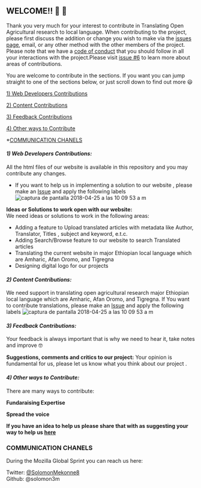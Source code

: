 ## **WELCOME!!** 🎉 🎉 

Thank you very much for your interest to contribute in Translating Open Agricultural research to local language.
When contributing to the project, please first discuss the addition or change you wish to make via the [issues page]( https://github.com/agritrans/agritrans.github.io/issues/new), email, or any other method with the other members of the project.
Please note that we have a [code of conduct](CONTRIBUTING.md) that you should follow in all your interactions with the project.Please visit [issue #6](https://github.com/agritrans/agritrans.github.io/issues/6) to learn more about areas of contributions.

You are welcome to contribute in the sections. If you want you can jump straight to one of the sections below, or just scroll down to find out more 😃

  [1) Web Developers Contributions](#1-web-developers-contributions)
  
  [2) Content Contributions](#2-content-contributions)

   [3) Feedback Contributions](#4-feedback-contributions)
  
  [4) Other ways to Contribute](#5-other-ways-to-contribute)
 
*[COMMUNICATION CHANELS](#communication-chanels)

#### _**1) Web Developers Contributions:**_  
All the html files of our website is available in this repository and you may contribute any changes. 
- If you want to help us in implementing a solution to our website , please make an [Issue]( https://github.com/agritrans/agritrans.github.io/issues/new) and apply the following labels ![captura de pantalla 2018-04-25 a las 10 09 53 a m](https://user-images.githubusercontent.com/32823481/39233522-de0a7658-4870-11e8-8135-c85390d860a7.png)


 **Ideas or Solutions to work open with  our website:**   
We need ideas or solutions to work in the following areas:
-	Adding a feature to Upload translated articles with metadata like Author, Translator, Titles , subject and keyword, e.t.c.
-	Adding Search/Browse  feature to our website to search Translated articles
-	Translating the current website in  major Ethiopian local language which are Amharic, Afan Oromo, and Tigregna
-	Designing digital logo for our projects

#### _**2) Content Contributions:**_
We need support in translating open agricultural research major Ethiopian local language which are Amharic, Afan Oromo, and Tigregna. If You want to contribute translations,  please make an [Issue]( https://github.com/agritrans/agritrans.github.io/issues/new) and apply the following labels ![captura de pantalla 2018-04-25 a las 10 09 53 a m](https://user-images.githubusercontent.com/32823481/39233522-de0a7658-4870-11e8-8135-c85390d860a7.png)

#### _**3) Feedback Contributions:**_ 
Your feedback is always important that is why we need to hear it, take notes and improve 🤓 

**Suggestions, comments and critics to our project:** 
Your opinion is fundamental for us, please let us know what you think about our project .

#### _**4) Other ways to Contribute:**_ 
There are many ways to contribute: 

**Fundaraising Expertise** 

**Spread the voice**

**If you have an idea to help us please share that with as suggesting your way to help us [here]( https://github.com/agritrans/agritrans.github.io/issues/new)**


### **COMMUNICATION CHANELS**
During the Mozilla Global Sprint you can reach us here:
  
Twitter: [@SolomonMekonne8](https://twitter.com/SolomonMekonne8)   
Github:  @solomon3m 


